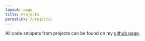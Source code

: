 ```yaml
---
layout: page
title: Projects
permalink: /projects/
---
```


All code snippets from projects can be found on my [github page](https://github.com/kimsimmons/Projects).
